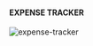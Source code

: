 #### EXPENSE TRACKER
![expense-tracker](https://user-images.githubusercontent.com/71270273/176178554-c17b5e1c-3cb8-4d52-9ad6-5376bd060250.png)
